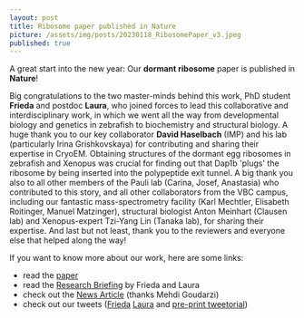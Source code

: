 ```yaml
---
layout: post
title: Ribosome paper published in Nature
picture: /assets/img/posts/20230118_RibosomePaper_v3.jpeg
published: true
---
```

A great start into the new year: Our **dormant ribosome** paper is published in **Nature**!

Big congratulations to the two master-minds behind this work, PhD student **Frieda** and postdoc **Laura**, who joined forces to lead this collaborative and interdisciplinary work, in which we went all the way from developmental biology and genetics in zebrafish to biochemistry and structural biology.
A huge thank you to our key collaborator **David Haselbach** (IMP) and his lab (particularly Irina Grishkovskaya) for contributing and sharing their expertise in CryoEM. Obtaining structures of the dormant egg ribosomes in zebrafish and Xenopus was crucial for finding out that Dap1b 'plugs' the ribosome by being inserted into the polypeptide exit tunnel. A big thank you also to all other members of the Pauli lab (Carina, Josef, Anastasia) who contributed to this story, and all other collaborators from the VBC campus, including our fantastic mass-spectrometry facility (Karl Mechtler, Elisabeth Roitinger, Manuel Matzinger), structural biologist Anton Meinhart (Clausen lab) and Xenopus-expert Tzi-Yang Lin (Tanaka lab), for sharing their expertise.
And last but not least, thank you to the reviewers and everyone else that helped along the way!

If you want to know more about our work, here are some links:
- read the [paper](https://www.nature.com/articles/s41586-022-05623-y)
- read the [Research Briefing](https://www.nature.com/articles/d41586-022-04526-2) by Frieda and Laura
- check out the [News Article](https://www.imp.ac.at/news/article/scientists-bring-the-sleep-mode-of-egg-ribosomes-to-light/) (thanks Mehdi Goudarzi)
- check out our tweets ([Frieda](https://twitter.com/FriedaLeesch/status/1615771662716125198) [Laura](https://twitter.com/llorenzoorts/status/1615790432985972736) and [pre-print tweetorial](https://twitter.com/PauliGroup/status/1456284385372692486)) 

